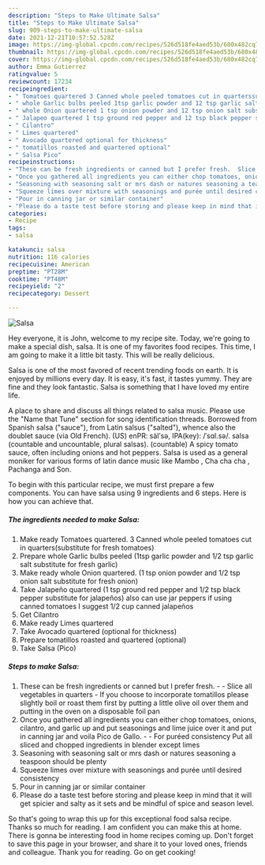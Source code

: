 ```yaml
---
description: "Steps to Make Ultimate Salsa"
title: "Steps to Make Ultimate Salsa"
slug: 909-steps-to-make-ultimate-salsa
date: 2021-12-21T10:57:52.528Z
image: https://img-global.cpcdn.com/recipes/526d518fe4aed53b/680x482cq70/salsa-recipe-main-photo.jpg
thumbnail: https://img-global.cpcdn.com/recipes/526d518fe4aed53b/680x482cq70/salsa-recipe-main-photo.jpg
cover: https://img-global.cpcdn.com/recipes/526d518fe4aed53b/680x482cq70/salsa-recipe-main-photo.jpg
author: Emma Gutierrez
ratingvalue: 5
reviewcount: 17234
recipeingredient:
- " Tomatoes quartered 3 Canned whole peeled tomatoes cut in quarterssubstitute for fresh tomatoes"
- " whole Garlic bulbs peeled 1tsp garlic powder and 12 tsp garlic salt substitute for fresh garlic"
- " whole Onion quartered 1 tsp onion powder and 12 tsp onion salt substitute for fresh onion"
- " Jalapeo quartered 1 tsp ground red pepper and 12 tsp black pepper substitute for jalapeos also can use jar peppers if using canned tomatoes I suggest 12 cup canned jalapeos"
- " Cilantro"
- " Limes quartered"
- " Avocado quartered optional for thickness"
- " tomatillos roasted and quartered optional"
- " Salsa Pico"
recipeinstructions:
- "These can be fresh ingredients or canned but I prefer fresh.  Slice all vegetables in quarters  If you choose to incorporate tomatillos please slightly boil or roast them first by putting a little olive oil over them and putting in the oven on a disposable foil pan"
- "Once you gathered all ingredients you can either chop tomatoes, onions, cilantro, and garlic up and put seasonings and lime juice over it and put in canning jar and voila Pico de Gallo.   For puréed consistency Put all sliced and chopped ingredients in blender except limes"
- "Seasoning with seasoning salt or mrs dash or natures seasoning a teaspoon should be plenty"
- "Squeeze limes over mixture with seasonings and purée until desired consistency"
- "Pour in canning jar or similar container"
- "Please do a taste test before storing and please keep in mind that it will get spicier and salty as it sets and be mindful of spice and season level."
categories:
- Recipe
tags:
- salsa

katakunci: salsa 
nutrition: 116 calories
recipecuisine: American
preptime: "PT28M"
cooktime: "PT48M"
recipeyield: "2"
recipecategory: Dessert

---
```



![Salsa](https://img-global.cpcdn.com/recipes/526d518fe4aed53b/680x482cq70/salsa-recipe-main-photo.jpg)

Hey everyone, it is John, welcome to my recipe site. Today, we're going to make a special dish, salsa. It is one of my favorites food recipes. This time, I am going to make it a little bit tasty. This will be really delicious.

Salsa is one of the most favored of recent trending foods on earth. It is enjoyed by millions every day. It is easy, it's fast, it tastes yummy. They are fine and they look fantastic. Salsa is something that I have loved my entire life.

A place to share and discuss all things related to salsa music. Please use the &#34;Name that Tune&#34; section for song identification threads. Borrowed from Spanish salsa (&#34;sauce&#34;), from Latin salsus (&#34;salted&#34;), whence also the doublet sauce (via Old French). (US) enPR: sälʹsə, IPA(key): /ˈsɑl.sə/. salsa (countable and uncountable, plural salsas). (countable) A spicy tomato sauce, often including onions and hot peppers. Salsa is used as a general moniker for various forms of latin dance music like Mambo , Cha cha cha , Pachanga and Son.


To begin with this particular recipe, we must first prepare a few components. You can have salsa using 9 ingredients and 6 steps. Here is how you can achieve that.

<!--inarticleads1-->

##### The ingredients needed to make Salsa:

1. Make ready  Tomatoes quartered. 3 Canned whole peeled tomatoes cut in quarters(substitute for fresh tomatoes)
1. Prepare  whole Garlic bulbs peeled (1tsp garlic powder and 1/2 tsp garlic salt substitute for fresh garlic)
1. Make ready  whole Onion quartered. (1 tsp onion powder and 1/2 tsp onion salt substitute for fresh onion)
1. Take  Jalapeño quartered (1 tsp ground red pepper and 1/2 tsp black pepper substitute for jalapeños) also can use jar peppers if using canned tomatoes I suggest 1/2 cup canned jalapeños
1. Get  Cilantro
1. Make ready  Limes quartered
1. Take  Avocado quartered (optional for thickness)
1. Prepare  tomatillos roasted and quartered (optional)
1. Take  Salsa (Pico)




<!--inarticleads2-->

##### Steps to make Salsa:

1. These can be fresh ingredients or canned but I prefer fresh. -  - Slice all vegetables in quarters  - If you choose to incorporate tomatillos please slightly boil or roast them first by putting a little olive oil over them and putting in the oven on a disposable foil pan
1. Once you gathered all ingredients you can either chop tomatoes, onions, cilantro, and garlic up and put seasonings and lime juice over it and put in canning jar and voila Pico de Gallo.  -  - For puréed consistency Put all sliced and chopped ingredients in blender except limes
1. Seasoning with seasoning salt or mrs dash or natures seasoning a teaspoon should be plenty
1. Squeeze limes over mixture with seasonings and purée until desired consistency
1. Pour in canning jar or similar container
1. Please do a taste test before storing and please keep in mind that it will get spicier and salty as it sets and be mindful of spice and season level.




So that's going to wrap this up for this exceptional food salsa recipe. Thanks so much for reading. I am confident you can make this at home. There is gonna be interesting food in home recipes coming up. Don't forget to save this page in your browser, and share it to your loved ones, friends and colleague. Thank you for reading. Go on get cooking!
